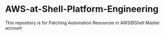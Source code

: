 # AWS-at-Shell-Platform-Engineering
This repository is for Patching Automation Resources in AWS@Shell Master account